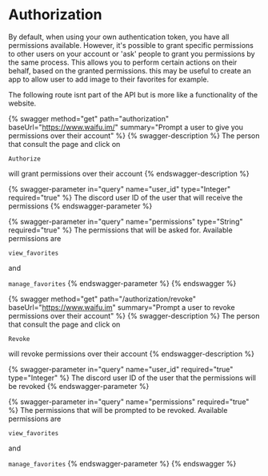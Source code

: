 # Authorization

By default, when using your own authentication token, you have all permissions available. However, it's possible to grant specific permissions to other users on your account or 'ask' people to grant you permissions by the same process. This allows you to perform certain actions on their behalf, based on the granted permissions. this may be useful to create an app to allow user to add image to their favorites for example.

The following route isnt part of the API but is more like a functionality of the website.

{% swagger method="get" path="authorization" baseUrl="https://www.waifu.im/" summary="Prompt a user to give you permissions over their account" %}
{% swagger-description %}
The person that consult the page and click on 

`Authorize`

 will grant permissions over their account
{% endswagger-description %}

{% swagger-parameter in="query" name="user_id" type="Integer" required="true" %}
The discord user ID of the user that will receive the permissions
{% endswagger-parameter %}

{% swagger-parameter in="query" name="permissions" type="String" required="true" %}
The permissions that will be asked for. Available permissions are 

`view_favorites`

 and 

`manage_favorites`
{% endswagger-parameter %}
{% endswagger %}

{% swagger method="get" path="/authorization/revoke" baseUrl="https://www.waifu.im" summary="Prompt a user to revoke permissions over their account" %}
{% swagger-description %}
The person that consult the page and click on 

`Revoke`

 will revoke permissions over their account
{% endswagger-description %}

{% swagger-parameter in="query" name="user_id" required="true" type="Integer" %}
The discord user ID of the user that the permissions will be revoked
{% endswagger-parameter %}

{% swagger-parameter in="query" name="permissions" required="true" %}
The permissions that will be prompted to be revoked. Available permissions are 

`view_favorites`

 and 

`manage_favorites`
{% endswagger-parameter %}
{% endswagger %}
